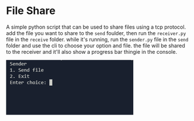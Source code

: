 # File Share
A simple python script that can be used to share files using a tcp protocol. add the file you want to share to the `send` foulder, then run the `receiver.py` file in the `receive` folder. while it's running, run the `sender.py` file in the `send` folder and use the cli to choose your option and file. the file will be shared to the receiver and it'll also show a progress bar thingie in the console.

![sender](image.png)
